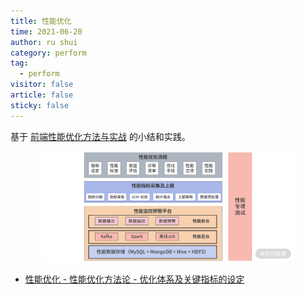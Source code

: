 ```yaml
---
title: 性能优化
time: 2021-06-20
author: ru shui
category: perform
tag:
  - perform
visitor: false
article: false
sticky: false
---
```


基于 [前端性能优化方法与实战](https://kaiwu.lagou.com/course/courseInfo.htm?courseId=638&sid=20-h5Url-0&lgec_type=website&lgec_sign=86228E00A960E2EB44DCA4027393428B&buyFrom=2&pageId=1pz4#/detail/pc?id=6538) 的小结和实践。

<div style="text-align: center;"><img src="./images/2021-09-25-10-52-38.png" alt="img" style="width:80%;"/></div>

- [ 性能优化 - 性能优化方法论 - 优化体系及关键指标的设定 ](./1_1-perform-methods.md)
